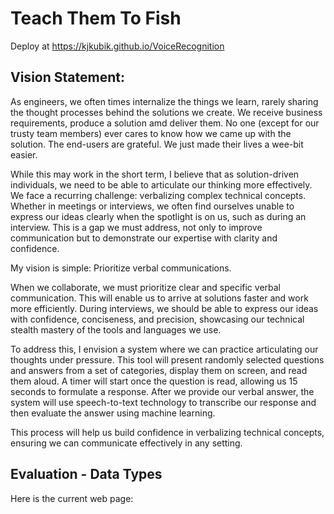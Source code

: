 # Teach Them To Fish

Deploy at https://kjkubik.github.io/VoiceRecognition

## Vision Statement: 

As engineers, we often times internalize the things we learn, rarely sharing the thought processes behind the solutions we create. We receive business requirements, produce a solution amd deliver them. No one (except for our trusty team members) ever cares to know how we came up with the solution. The end-users are grateful. We just made their lives a wee-bit easier.

While this may work in the short term, I believe that as solution-driven individuals, we need to be able to articulate our thinking more effectively. We face a recurring challenge: verbalizing complex technical concepts. Whether in meetings or interviews, we often find ourselves unable to express our ideas clearly when the spotlight is on us, such as during an interview. This is a gap we must address, not only to improve communication but to demonstrate our expertise with clarity and confidence.

My vision is simple: Prioritize verbal communications.

When we collaborate, we must prioritize clear and specific verbal communication. This will enable us to arrive at solutions faster and work more efficiently. During interviews, we should be able to express our ideas with confidence, conciseness, and precision, showcasing our technical stealth mastery of the tools and languages we use.

To address this, I envision a system where we can practice articulating our thoughts under pressure. This tool will present randomly selected questions and answers from a set of categories, display them on screen, and read them aloud. A timer will start once the question is read, allowing us 15 seconds to formulate a response. After we provide our verbal answer, the system will use speech-to-text technology to transcribe our response and then evaluate the answer using machine learning.

This process will help us build confidence in verbalizing technical concepts, ensuring we can communicate effectively in any setting.

## Evaluation - Data Types

Here is the current web page: 